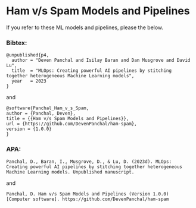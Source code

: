 # Ham v/s Spam Models and Pipelines


If you refer to these ML models and pipelines, please the below.

### Bibtex:
```
@unpublished{p4,
  author = "Deven Panchal and Isilay Baran and Dan Musgrove and David Lu",
  title  = "MLOps: Creating powerful AI pipelines by stitching together heterogeneous Machine Learning models",
  year   = 2023
}
```
and
```
@software{Panchal_Ham_v_s_Spam,
author = {Panchal, Deven},
title = {{Ham v/s Spam Models and Pipelines}},
url = {https://github.com/DevenPanchal/ham-spam},
version = {1.0.0}
}
```

### APA:
```
Panchal, D., Baran, I., Musgrove, D., & Lu, D. (2023d). MLOps: Creating powerful AI pipelines by stitching together heterogeneous Machine Learning models. Unpublished manuscript.
```
and
```
Panchal, D. Ham v/s Spam Models and Pipelines (Version 1.0.0) [Computer software]. https://github.com/DevenPanchal/ham-spam
```
